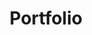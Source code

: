 ---
layout: allposts
title: Portfolio
landing-title: Portfolio
nav-menu: true
description: A list of my published work & portfolio pieces
image: null
author: null    
show_tile: true
tile_order: 2
---